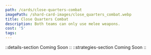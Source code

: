 ```yaml
---
path: /cards/close-quarters-combat
imagePath: /shard-card-images/close_quarters_combat.webp
title: Close Quarters Combat
description: Both teams can only use melee weapons.
cost: '5'
tags:
---
```

::details-section
Coming Soon
::
::strategies-section
Coming Soon
::